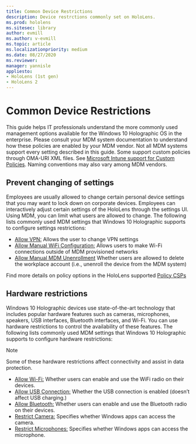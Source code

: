```yaml
---
title: Common Device Restrictions
description: Device restrctions commonly set on HoloLens. 
ms.prod: hololens
ms.sitesec: library
author: evmill
ms.author: v-evmill
ms.topic: article
ms.localizationpriority: medium
ms.date: 08/27/2020
ms.reviewer: 
manager: yannisle
appliesto:
- HoloLens (1st gen)
- HoloLens 2
---
```


# Common Device Restrictions 

This guide helps IT professionals understand the more commonly used management options available for the Windows 10 Holographic OS in the enterprise. Please consult your MDM system documentation to understand how these policies are enabled by your MDM vendor. Not all MDM systems support every setting described in this guide. Some support custom policies through OMA-URI XML files. See [Microsoft Intune support for Custom Policies](https://docs.microsoft.com/mem/intune/configuration/custom-settings-windows-10). Naming conventions may also vary among MDM vendors.

## Prevent changing of settings
Employees are usually allowed to change certain personal device settings that you may want to lock down on corporate devices. Employees can interactively adjust certain settings of the HoloLens through the settings UI. Using MDM, you can limit what users are allowed to change. 
The following lists commonly used MDM settings that Windows 10 Holographic supports to configure settings restrictions:
-	[Allow VPN:](https://docs.microsoft.com/windows/client-management/mdm/policy-csp-settings#settings-allowvpn) Allows the user to change VPN settings
-	[Allow Manual WiFi Configuration:](https://docs.microsoft.com/windows/client-management/mdm/policy-csp-wifi#wifi-allowmanualwificonfiguration) Allows users to make Wi-Fi connections outside of MDM provisioned networks
-	[Allow Manual MDM Unenrollment](https://docs.microsoft.com/windows/client-management/mdm/policy-csp-experience#experience-allowmanualmdmunenrollment) Whether users are allowed to delete the workplace account (i.e., unenroll the device from the MDM system)

Find more details on policy options in the HoloLens supported [Policy CSPs](https://docs.microsoft.com/windows/client-management/mdm/policy-csps-supported-by-hololens2)

## Hardware restrictions
Windows 10 Holographic devices use state-of-the-art technology that includes popular hardware features such as cameras, microphones, speakers, USB interfaces, Bluetooth interfaces, and Wi-Fi. You can use hardware restrictions to control the availability of these features.
The following lists commonly used MDM settings that Windows 10 Holographic supports to configure hardware restrictions:

> [!NOTE]
> Some of these hardware restrictions affect connectivity and assist in data protection.

-	[Allow Wi-Fi:](https://docs.microsoft.com/windows/client-management/mdm/policy-csp-wifi#wifi-allowwifi) Whether users can enable and use the WiFi radio on their devices.
-	[Allow USB Connection:](https://docs.microsoft.com/windows/client-management/mdm/policy-csp-connectivity#connectivity-allowusbconnection) Whether the USB connection is enabled (doesn’t affect USB charging.)
-	[Allow Bluetooth:](https://docs.microsoft.com/windows/client-management/mdm/policy-csp-connectivity#connectivity-allowbluetooth) Whether users can enable and use the Bluetooth radio on their devices.
-	[Restrict Camera:](https://docs.microsoft.com/windows/client-management/mdm/policy-csp-privacy#privacy-letappsaccesscamera) Specifies whether Windows apps can access the camera.
-	[Restrict Microphones:](https://docs.microsoft.com/windows/client-management/mdm/policy-csp-privacy#privacy-letappsaccessmicrophone) Specifies whether Windows apps can access the microphone.
